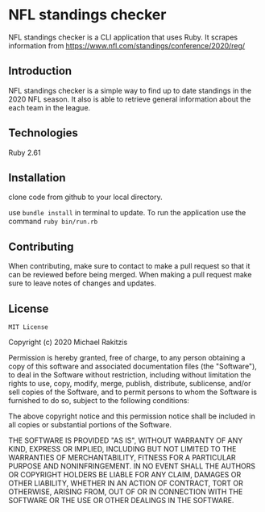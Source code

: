 # NFL standings checker
NFL standings checker is a CLI application that uses Ruby. It scrapes information from https://www.nfl.com/standings/conference/2020/reg/

## Introduction
NFL standings checker is a simple way to find up to date standings in the 2020 NFL season. It also is able to retrieve general information about the each team in the league.

## Technologies
Ruby 2.61

## Installation
clone code from github to your local directory. 

use ```bundle install``` in terminal to update.
To run the application use the command ```ruby bin/run.rb```

## Contributing
When contributing, make sure to contact to make a pull request so that it can be reviewed before being merged. When making a pull request make sure to leave notes of changes and updates.

## License

    MIT License

Copyright (c) 2020 Michael Rakitzis

Permission is hereby granted, free of charge, to any person obtaining a copy
of this software and associated documentation files (the "Software"), to deal
in the Software without restriction, including without limitation the rights
to use, copy, modify, merge, publish, distribute, sublicense, and/or sell
copies of the Software, and to permit persons to whom the Software is
furnished to do so, subject to the following conditions:

The above copyright notice and this permission notice shall be included in all
copies or substantial portions of the Software.

THE SOFTWARE IS PROVIDED "AS IS", WITHOUT WARRANTY OF ANY KIND, EXPRESS OR
IMPLIED, INCLUDING BUT NOT LIMITED TO THE WARRANTIES OF MERCHANTABILITY,
FITNESS FOR A PARTICULAR PURPOSE AND NONINFRINGEMENT. IN NO EVENT SHALL THE
AUTHORS OR COPYRIGHT HOLDERS BE LIABLE FOR ANY CLAIM, DAMAGES OR OTHER
LIABILITY, WHETHER IN AN ACTION OF CONTRACT, TORT OR OTHERWISE, ARISING FROM,
OUT OF OR IN CONNECTION WITH THE SOFTWARE OR THE USE OR OTHER DEALINGS IN THE
SOFTWARE.

